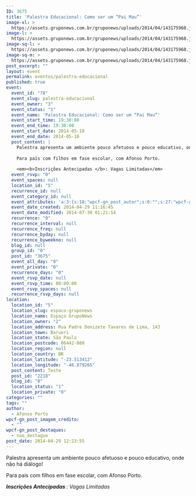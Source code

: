 ```yaml
---
ID: 3675
title: 'Palestra Educacional: Como ser um “Pai Mau”'
image-xl: >
  https://assets.gruponews.com.br/gruponews/uploads/2014/04/143175968.jpg
image-l: >
  https://assets.gruponews.com.br/gruponews/uploads/2014/04/143175968.jpg
image-sq-l: >
  https://assets.gruponews.com.br/gruponews/uploads/2014/04/143175968.jpg
image-sq-m: >
  https://assets.gruponews.com.br/gruponews/uploads/2014/04/143175968.jpg
post_excerpt: ""
layout: event
permalink: eventos/palestra-educacional
published: true
event:
  event_id: "78"
  event_slug: palestra-educacional
  event_owner: "3"
  event_status: "1"
  event_name: 'Palestra Educacional: Como ser um “Pai Mau”'
  event_start_time: 19:30:00
  event_end_time: 19:30:00
  event_start_date: 2014-05-10
  event_end_date: 2014-05-10
  post_content: |
    Palestra apresenta um ambiente pouco afetuoso e pouco educativo, onde não há diálogo!
    
    Para pais com filhos em fase escolar, com Afonso Porto.
    
    <em><b>Inscrições Antecipadas </b>: Vagas Limitadas</em>
  event_rsvp: "0"
  event_spaces: null
  location_id: "5"
  recurrence_id: null
  event_category_id: null
  event_attributes: 'a:3:{s:18:"wpcf-gn_post_autor";s:0:"";s:27:"wpcf-gn_post_imagem_credito";s:0:"";s:22:"wpcf-gn_post_destaques";s:14:"destaque_medio";}'
  event_date_created: 2014-04-29 11:16:45
  event_date_modified: 2014-07-30 01:21:14
  recurrence: "0"
  recurrence_interval: null
  recurrence_freq: null
  recurrence_byday: null
  recurrence_byweekno: null
  blog_id: null
  group_id: "0"
  post_id: "3675"
  event_all_day: "0"
  event_private: "0"
  recurrence_days: "0"
  event_rsvp_date: null
  event_rsvp_time: 00:00:00
  event_rsvp_spaces: null
  recurrence_rsvp_days: null
location:
  location_id: "5"
  location_slug: espaco-gruponews
  location_name: Espaço GrupoNews
  location_owner: "2"
  location_address: Rua Padre Donizete Tavares de Lima, 143
  location_town: Barueri
  location_state: São Paulo
  location_postcode: 06442-080
  location_region: null
  location_country: BR
  location_latitude: "-23.513412"
  location_longitude: "-46.879265"
  post_content: Teste
  post_id: "2218"
  blog_id: "0"
  location_status: "1"
  location_private: "0"
categories: ""
tags: ""
author:
  - Afonso Porto
wpcf-gn_post_imagem_credito:
  - ""
wpcf-gn_post_destaques:
  - nao_destaque
post_date: 2014-04-29 12:23:55
---
```

Palestra apresenta um ambiente pouco afetuoso e pouco educativo, onde não há diálogo!

Para pais com filhos em fase escolar, com Afonso Porto.

<em><b>Inscrições Antecipadas </b>: Vagas Limitadas</em>